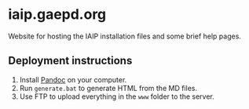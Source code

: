 # iaip.gaepd.org

Website for hosting the IAIP installation files and some brief help pages.

## Deployment instructions

1. Install [Pandoc](http://pandoc.org/) on your computer.
1. Run `generate.bat` to generate HTML from the MD files. 
1. Use FTP to upload everything in the `www` folder to the server.
